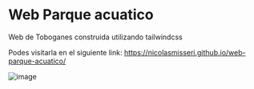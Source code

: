 # Web Parque acuatico
Web de Toboganes construida utilizando tailwindcss

Podes visitarla en el siguiente link: https://nicolasmisseri.github.io/web-parque-acuatico/

![image](https://user-images.githubusercontent.com/69266516/125638149-ef26ef9e-d0ff-4b4e-a543-854a009e72e7.png)


